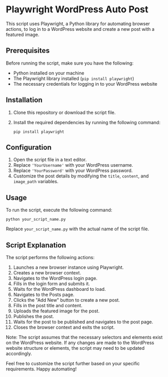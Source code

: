 # Playwright WordPress Auto Post

This script uses Playwright, a Python library for automating browser actions, to log in to a WordPress website and create a new post with a featured image.

## Prerequisites

Before running the script, make sure you have the following:

- Python installed on your machine
- The Playwright library installed (`pip install playwright`)
- The necessary credentials for logging in to your WordPress website

## Installation

1. Clone this repository or download the script file.
2. Install the required dependencies by running the following command:

   ```
   pip install playwright
   ```

## Configuration

1. Open the script file in a text editor.
2. Replace `'YourUsername'` with your WordPress username.
3. Replace `'YourPassword'` with your WordPress password.
4. Customize the post details by modifying the `title`, `content`, and `image_path` variables.

## Usage

To run the script, execute the following command:

```
python your_script_name.py
```

Replace `your_script_name.py` with the actual name of the script file.

## Script Explanation

The script performs the following actions:

1. Launches a new browser instance using Playwright.
2. Creates a new browser context.
3. Navigates to the WordPress login page.
4. Fills in the login form and submits it.
5. Waits for the WordPress dashboard to load.
6. Navigates to the Posts page.
7. Clicks the "Add New" button to create a new post.
8. Fills in the post title and content.
9. Uploads the featured image for the post.
10. Publishes the post.
11. Waits for the post to be published and navigates to the post page.
12. Closes the browser context and exits the script.

Note: The script assumes that the necessary selectors and elements exist on the WordPress website. If any changes are made to the WordPress website structure or elements, the script may need to be updated accordingly.

Feel free to customize the script further based on your specific requirements. Happy automating!
